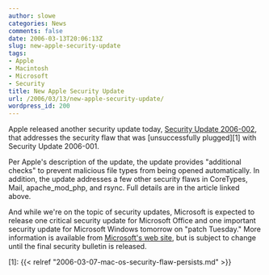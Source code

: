 ```yaml
---
author: slowe
categories: News
comments: false
date: 2006-03-13T20:06:13Z
slug: new-apple-security-update
tags:
- Apple
- Macintosh
- Microsoft
- Security
title: New Apple Security Update
url: /2006/03/13/new-apple-security-update/
wordpress_id: 200
---
```


Apple released another security update today, [Security Update 2006-002](http://docs.info.apple.com/article.html?artnum=303453), that addresses the security flaw that was [unsuccessfully plugged][1] with Security Update 2006-001.

Per Apple's description of the update, the update provides "additional checks" to prevent malicious file types from being opened automatically. In addition, the update addresses a few other security flaws in CoreTypes, Mail, apache\_mod\_php, and rsync. Full details are in the article linked above.

And while we're on the topic of security updates, Microsoft is expected to release one critical security update for Microsoft Office and one important security update for Microsoft Windows tomorrow on "patch Tuesday." More information is available from [Microsoft's web site](http://www.microsoft.com/technet/security/bulletin/advance.mspx), but is subject to change until the final security bulletin is released.

[1]: {{< relref "2006-03-07-mac-os-security-flaw-persists.md" >}}
